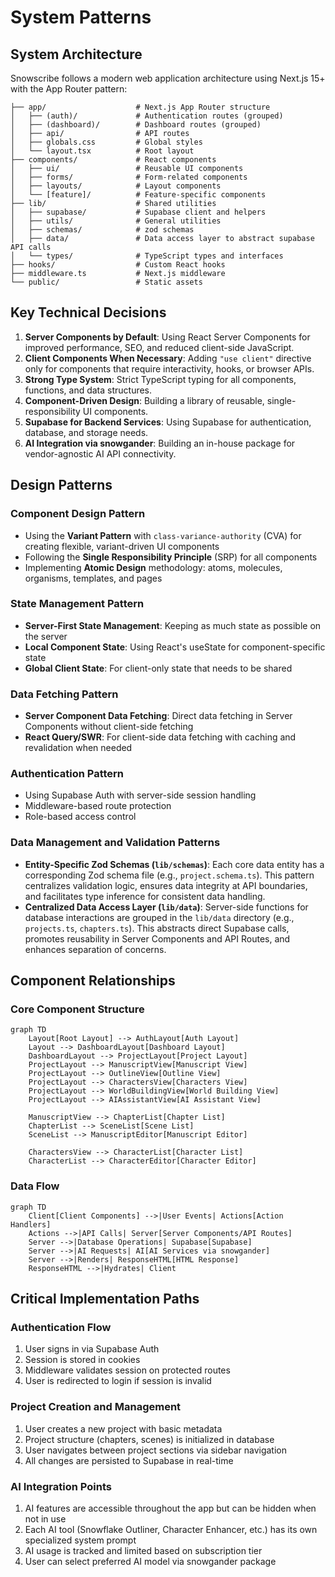 # System Patterns

## System Architecture

Snowscribe follows a modern web application architecture using Next.js 15+ with the App Router pattern:

```
├── app/                    # Next.js App Router structure
│   ├── (auth)/             # Authentication routes (grouped)
│   ├── (dashboard)/        # Dashboard routes (grouped)
│   ├── api/                # API routes
│   ├── globals.css         # Global styles
│   └── layout.tsx          # Root layout
├── components/             # React components
│   ├── ui/                 # Reusable UI components
│   ├── forms/              # Form-related components
│   ├── layouts/            # Layout components
│   └── [feature]/          # Feature-specific components
├── lib/                    # Shared utilities
│   ├── supabase/           # Supabase client and helpers
│   ├── utils/              # General utilities
│   ├── schemas/            # zod schemas
│   ├── data/               # Data access layer to abstract supabase API calls
│   └── types/              # TypeScript types and interfaces
├── hooks/                  # Custom React hooks
├── middleware.ts           # Next.js middleware
└── public/                 # Static assets
```

## Key Technical Decisions

1. **Server Components by Default**: Using React Server Components for improved performance, SEO, and reduced client-side JavaScript.
2. **Client Components When Necessary**: Adding `"use client"` directive only for components that require interactivity, hooks, or browser APIs.
3. **Strong Type System**: Strict TypeScript typing for all components, functions, and data structures.
4. **Component-Driven Design**: Building a library of reusable, single-responsibility UI components.
5. **Supabase for Backend Services**: Using Supabase for authentication, database, and storage needs.
6. **AI Integration via snowgander**: Building an in-house package for vendor-agnostic AI API connectivity.

## Design Patterns

### Component Design Pattern

- Using the **Variant Pattern** with `class-variance-authority` (CVA) for creating flexible, variant-driven UI components
- Following the **Single Responsibility Principle** (SRP) for all components
- Implementing **Atomic Design** methodology: atoms, molecules, organisms, templates, and pages

### State Management Pattern

- **Server-First State Management**: Keeping as much state as possible on the server
- **Local Component State**: Using React's useState for component-specific state
- **Global Client State**: For client-only state that needs to be shared

### Data Fetching Pattern

- **Server Component Data Fetching**: Direct data fetching in Server Components without client-side fetching
- **React Query/SWR**: For client-side data fetching with caching and revalidation when needed

### Authentication Pattern

- Using Supabase Auth with server-side session handling
- Middleware-based route protection
- Role-based access control

### Data Management and Validation Patterns

- **Entity-Specific Zod Schemas (`lib/schemas`)**: Each core data entity has a corresponding Zod schema file (e.g., `project.schema.ts`). This pattern centralizes validation logic, ensures data integrity at API boundaries, and facilitates type inference for consistent data handling.
- **Centralized Data Access Layer (`lib/data`)**: Server-side functions for database interactions are grouped in the `lib/data` directory (e.g., `projects.ts`, `chapters.ts`). This abstracts direct Supabase calls, promotes reusability in Server Components and API Routes, and enhances separation of concerns.

## Component Relationships

### Core Component Structure

```mermaid
graph TD
    Layout[Root Layout] --> AuthLayout[Auth Layout]
    Layout --> DashboardLayout[Dashboard Layout]
    DashboardLayout --> ProjectLayout[Project Layout]
    ProjectLayout --> ManuscriptView[Manuscript View]
    ProjectLayout --> OutlineView[Outline View]
    ProjectLayout --> CharactersView[Characters View]
    ProjectLayout --> WorldBuildingView[World Building View]
    ProjectLayout --> AIAssistantView[AI Assistant View]

    ManuscriptView --> ChapterList[Chapter List]
    ChapterList --> SceneList[Scene List]
    SceneList --> ManuscriptEditor[Manuscript Editor]

    CharactersView --> CharacterList[Character List]
    CharacterList --> CharacterEditor[Character Editor]
```

### Data Flow

```mermaid
graph TD
    Client[Client Components] -->|User Events| Actions[Action Handlers]
    Actions -->|API Calls| Server[Server Components/API Routes]
    Server -->|Database Operations| Supabase[Supabase]
    Server -->|AI Requests| AI[AI Services via snowgander]
    Server -->|Renders| ResponseHTML[HTML Response]
    ResponseHTML -->|Hydrates| Client
```

## Critical Implementation Paths

### Authentication Flow

1. User signs in via Supabase Auth
2. Session is stored in cookies
3. Middleware validates session on protected routes
4. User is redirected to login if session is invalid

### Project Creation and Management

1. User creates a new project with basic metadata
2. Project structure (chapters, scenes) is initialized in database
3. User navigates between project sections via sidebar navigation
4. All changes are persisted to Supabase in real-time

### AI Integration Points

1. AI features are accessible throughout the app but can be hidden when not in use
2. Each AI tool (Snowflake Outliner, Character Enhancer, etc.) has its own specialized system prompt
3. AI usage is tracked and limited based on subscription tier
4. User can select preferred AI model via snowgander package
